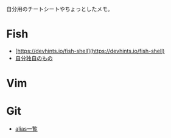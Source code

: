 自分用のチートシートやちょっとしたメモ。

# Fish

* [https://devhints.io/fish-shell](https://devhints.io/fish-shell)
* [自分独自のもの](./fish-shell)


# Vim

# Git

* [alias一覧](https://github.com/grandcolline/dotfiles/blob/master/config/git/alias)

